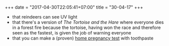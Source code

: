 +++
date = "2017-04-30T22:05:41+07:00"
title = "30-04-17"
+++

* that reindeers can see UV light
* that there's a version of _The Tortoise and the Hare_ where everyone dies in a forest fire because the tortoise, having won the race and therefore seen as the fastest, is given the job of warning everyone
* that you can make a (proven) [home pregnancy test](https://www.quora.com/How-can-I-make-a-home-pregnancy-test-with-toothpaste/answer/Jo-Berah) with toothpaste
